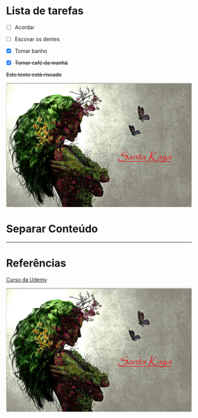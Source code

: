 # Lista de tarefas

- [ ] Acordar
- [ ] Escovar os dentes
- [x] Tomar banho
- [x] ~~Tomar café da manhã~~


~~Este texto está riscado~~

![outra](sk.png)

# Separar Conteúdo

---

# Referências

<!-- Texto que busca a variavel-->
[Curso da Udemy][curso] 

<!--Imagem-->
![Imagem](sk.png)


<!--Variaveis-->

[sk]: sk.png

[curso]: https://www.udemy.com/course/curso-de-git-e-github-essencial/learn/lecture/19753352#questions

